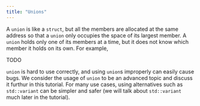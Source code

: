 ```yaml
---
title: "Unions"
---
```


A `union` is like a `struct`, but all the members are allocated at the same address so that a `union` only occupies the space of its largest member.
A `union` holds only one of its members at a time,
but it does not know which member it holds on its own.
For example,

TODO

`union` is hard to use correctly,
and using `union`s improperly can easily cause bugs.
We consider the usage of `union` to be an advanced topic and discuss it furthur in this tutorial.
For many use cases, using alternatives such as `std::variant` can be simpler and safer (we will talk about `std::variant` much later in the tutorial).